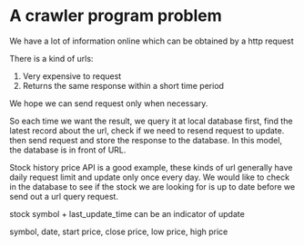 # A crawler program problem

We have a lot of information online which can be obtained by a http request

There is a kind of urls:

1. Very expensive to request
2. Returns the same response within a short time period

We hope we can send request only when necessary.

So each time we want the result, we query it at local database first, find the latest 
record about the url, check if we need to resend request to update.
then send request and store the response to the database. In this model, the database
is in front of URL.

Stock history price API is a good example, these kinds of url generally have daily request
limit and update only once every day. We would like to check in the database to see if 
the stock we are looking for is up to date before we send out a url query request.

stock symbol + last_update_time can be an indicator of update

symbol,
date,
start price,
close price,
low price,
high price